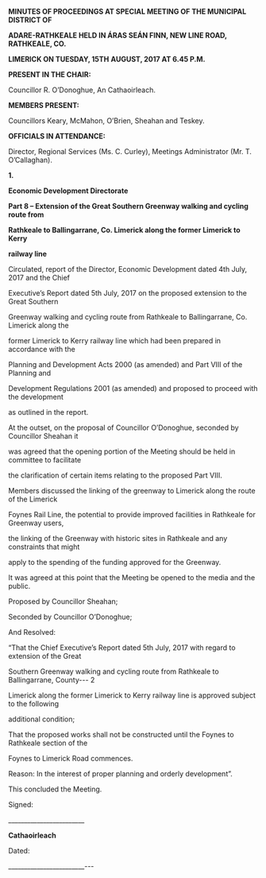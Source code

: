 **MINUTES OF PROCEEDINGS AT SPECIAL MEETING OF THE MUNICIPAL DISTRICT OF**

**ADARE-RATHKEALE HELD IN ÁRAS SEÁN FINN, NEW LINE ROAD, RATHKEALE, CO.**

**LIMERICK ON TUESDAY, 15TH** **AUGUST, 2017 AT 6.45 P.M.**

**PRESENT IN THE CHAIR:**

Councillor R. O’Donoghue, An Cathaoirleach.

**MEMBERS PRESENT:**

Councillors Keary, McMahon, O’Brien, Sheahan and Teskey.

**OFFICIALS IN ATTENDANCE:**

Director, Regional Services (Ms. C. Curley), Meetings Administrator (Mr. T. O’Callaghan).

**1.**

**Economic Development Directorate**

**Part 8 – Extension of the Great Southern Greenway walking and cycling route from**

**Rathkeale to Ballingarrane, Co. Limerick along the former Limerick to Kerry**

**railway line**

Circulated, report of the Director, Economic Development dated 4th July, 2017 and the Chief

Executive’s Report dated 5th July, 2017 on the proposed extension to the Great Southern

Greenway walking and cycling route from Rathkeale to Ballingarrane, Co. Limerick along the

former Limerick to Kerry railway line which had been prepared in accordance with the

Planning and Development Acts 2000 (as amended) and Part VIII of the Planning and

Development Regulations 2001 (as amended) and proposed to proceed with the development

as outlined in the report.

At the outset, on the proposal of Councillor O’Donoghue, seconded by Councillor Sheahan it

was agreed that the opening portion of the Meeting should be held in committee to facilitate

the clarification of certain items relating to the proposed Part VIII.

Members discussed the linking of the greenway to Limerick along the route of the Limerick

Foynes Rail Line, the potential to provide improved facilities in Rathkeale for Greenway users,

the linking of the Greenway with historic sites in Rathkeale and any constraints that might

apply to the spending of the funding approved for the Greenway.

It was agreed at this point that the Meeting be opened to the media and the public.

Proposed by Councillor Sheahan;

Seconded by Councillor O’Donoghue;

And Resolved:

“That the Chief Executive’s Report dated 5th July, 2017 with regard to extension of the Great

Southern Greenway walking and cycling route from Rathkeale to Ballingarrane, County---
2

Limerick along the former Limerick to Kerry railway line is approved subject to the following

additional condition;

That the proposed works shall not be constructed until the Foynes to Rathkeale section of the

Foynes to Limerick Road commences.

Reason: In the interest of proper planning and orderly development”.

This concluded the Meeting.

Signed:

\_\_\_\_\_\_\_\_\_\_\_\_\_\_\_\_\_\_\_\_\_\_\_\_

**Cathaoirleach**

Dated:

\_\_\_\_\_\_\_\_\_\_\_\_\_\_\_\_\_\_\_\_\_\_\_\_---
